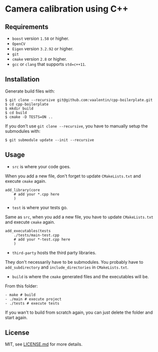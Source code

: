 # Camera calibration using C++

## Requirements
- `boost` version `1.58` or higher. 
- `OpenCV` 
- `Eigen` version `3.2.92` or higher.
- `git`
- `cmake` version `2.8` or higher.
- `gcc` or `clang` that supports `std=c++11`.

## Installation

Generate build files with:

```
$ git clone --recursive git@github.com:vaalentin/cpp-boilerplate.git
$ cd cpp-boilerplate
$ mkdir build
$ cd build
$ cmake -D TESTS=ON ..
```

If you don't use `git clone --recursive`,  you have to manually setup the submodules with:

```
$ git submodule update --init --recursive
```

## Usage

- `src` is where your code goes.

When you add a new file, don't forget to update `CMakeLists.txt` and execute `cmake` again.

```
add_library(core
	# add your *.cpp here
	)
```

- `test` is where your tests go.

Same as `src`, when you add a new file, you have to update `CMakeLists.txt` and execute `cmake` again.

```
add_executables(tests
	./tests/main-test.cpp
	# add your *-test.cpp here
	)
```

- `third-party` hosts the third party libraries.

They don't necessarily have to be submodules. You probably have to `add_subdirectory` and `include_directories` in `CMakeLists.txt`.

- `build` is where the `cmake` generated files and the executables will be.

From this folder:

```
- make # build
- ./main # execute project
- ./tests # execute tests
```

If you wan't to build from scratch again, you can just delete the folder and start again.

## License

MIT, see [LICENSE.md](https://github.com/vaalentin/cpp-boilerplate/blob/master/LICENSE.md) for more details.
